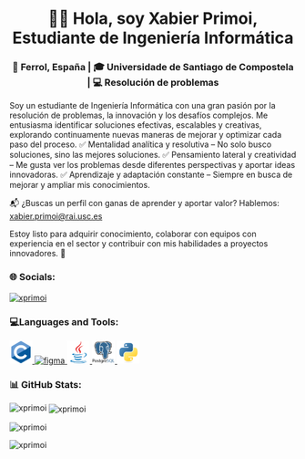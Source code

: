 <h1 align="center">👋🏻 Hola, soy Xabier Primoi, Estudiante de Ingeniería Informática </h1>
<h3 align="center">📍 Ferrol, España | 🎓 Universidade de Santiago de Compostela | 💻 Resolución de problemas</h3>

Soy un estudiante de Ingeniería Informática con una gran pasión por la resolución de problemas, la innovación y los desafíos complejos. Me entusiasma identificar soluciones efectivas, escalables y creativas, explorando continuamente nuevas maneras de mejorar y optimizar cada paso del proceso.
✅ Mentalidad analítica y resolutiva – No solo busco soluciones, sino las mejores soluciones.
✅ Pensamiento lateral y creatividad – Me gusta ver los problemas desde diferentes perspectivas y aportar ideas innovadoras.
✅ Aprendizaje y adaptación constante – Siempre en busca de mejorar y ampliar mis conocimientos.

📬 ¿Buscas un perfil con ganas de aprender y aportar valor? Hablemos: xabier.primoi@rai.usc.es

Estoy listo para adquirir conocimiento, colaborar con equipos con experiencia en el sector y contribuir con mis habilidades a proyectos innovadores. 🚀


<h3 align="left">🌐 Socials:</h3>
<p align="left">
<a href="https://kaggle.com/xprimoi" target="blank"><img align="center" src="https://raw.githubusercontent.com/rahuldkjain/github-profile-readme-generator/master/src/images/icons/Social/kaggle.svg" alt="xprimoi" height="30" width="40" /></a>
</p>

<h3 align="left">💻Languages and Tools:</h3>
<p align="left"> <a href="https://www.cprogramming.com/" target="_blank" rel="noreferrer"> <img src="https://raw.githubusercontent.com/devicons/devicon/master/icons/c/c-original.svg" alt="c" width="40" height="40"/> </a> <a href="https://www.figma.com/" target="_blank" rel="noreferrer"> <img src="https://www.vectorlogo.zone/logos/figma/figma-icon.svg" alt="figma" width="40" height="40"/> </a> <a href="https://www.java.com" target="_blank" rel="noreferrer"> <img src="https://raw.githubusercontent.com/devicons/devicon/master/icons/java/java-original.svg" alt="java" width="40" height="40"/> </a> <a href="https://www.postgresql.org" target="_blank" rel="noreferrer"> <img src="https://raw.githubusercontent.com/devicons/devicon/master/icons/postgresql/postgresql-original-wordmark.svg" alt="postgresql" width="40" height="40"/> </a> <a href="https://www.python.org" target="_blank" rel="noreferrer"> <img src="https://raw.githubusercontent.com/devicons/devicon/master/icons/python/python-original.svg" alt="python" width="40" height="40"/> </a> </p>

<h3 align="left">📊 GitHub Stats:</h3>
<p><img align="left" src="https://github-readme-stats.vercel.app/api?username=XPrimoi&theme=default_repocard&hide_border=false&include_all_commits=true&count_private=true" alt="xprimoi" /></p>

<p>&nbsp;<img align="center" src="https://github-readme-streak-stats.herokuapp.com/?user=XPrimoi&theme=default_repocard&hide_border=false" alt="xprimoi" /></p>

<p><img align="center" src="https://github-readme-stats.vercel.app/api/top-langs/?username=XPrimoi&theme=default_repocard&hide_border=false&include_all_commits=true&count_private=true&layout=compact" alt="xprimoi" /></p>

<p align="left"> <img src="https://komarev.com/ghpvc/?username=xprimoi&label=Profile%20views&color=000000&style=flat-square" alt="xprimoi" /> </p>
